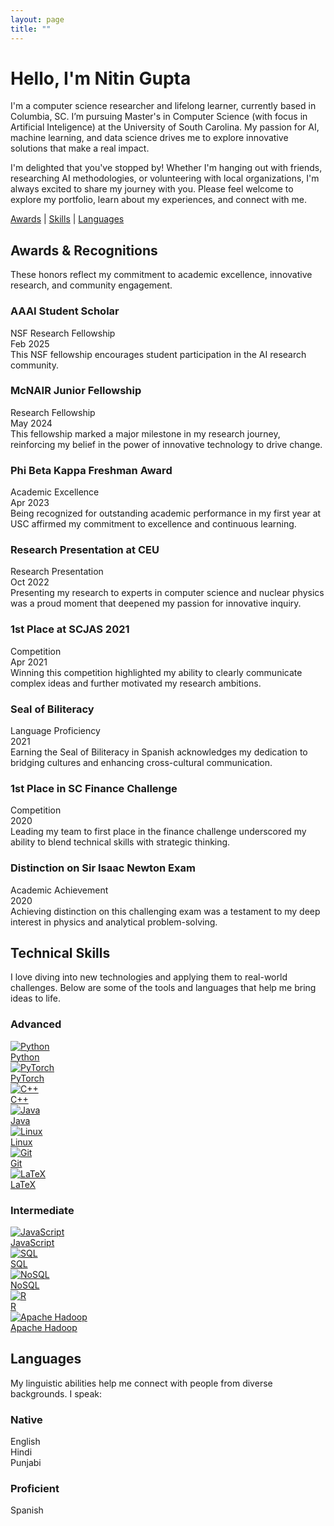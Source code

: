 ```yaml
---
layout: page
title: ""
---
```


<div class="intro-section">
  <h1>Hello, I'm Nitin Gupta</h1>
  <p>
    I'm a computer science researcher and lifelong learner, currently based in Columbia, SC. I’m pursuing Master's in Computer Science (with focus in Artificial Inteligence) at the University of South Carolina. My passion for AI, machine learning, and data science drives me to explore innovative solutions that make a real impact.
  </p>
  <p>
    I'm delighted that you've stopped by! Whether I'm hanging out with friends, researching AI methodologies, or volunteering with local organizations, I'm always excited to share my journey with you. Please feel welcome to explore my portfolio, learn about my experiences, and connect with me.
  </p>
</div>

[Awards](#awards) | [Skills](#skills) | [Languages](#languages)

<div class="awards-section" id="awards">
  <h2>Awards & Recognitions</h2>
  <p>
    These honors reflect my commitment to academic excellence, innovative research, and community engagement.
  </p>

  <div class="award-card">
    <div class="award-header">
      <div>
        <h3 class="award-title">AAAI Student Scholar</h3>
        <span class="award-category category-research">NSF Research Fellowship</span>
      </div>
      <div class="award-date-container">
        <i class="fas fa-award award-icon"></i>
        <div class="award-date">Feb 2025</div>
      </div>
    </div>
    <div class="award-description">
      This NSF fellowship encourages student participation in the AI research community.
    </div>
  </div>

  <div class="award-card">
    <div class="award-header">
      <div>
        <h3 class="award-title">McNAIR Junior Fellowship</h3>
        <span class="award-category category-research">Research Fellowship</span>
      </div>
      <div class="award-date-container">
        <i class="fas fa-award award-icon"></i>
        <div class="award-date">May 2024</div>
      </div>
    </div>
    <div class="award-description">
      This fellowship marked a major milestone in my research journey, reinforcing my belief in the power of innovative technology to drive change.
    </div>
  </div>

  <div class="award-card">
    <div class="award-header">
      <div>
        <h3 class="award-title">Phi Beta Kappa Freshman Award</h3>
        <span class="award-category category-academic">Academic Excellence</span>
      </div>
      <div class="award-date-container">
        <i class="fas fa-medal award-icon"></i>
        <div class="award-date">Apr 2023</div>
      </div>
    </div>
    <div class="award-description">
      Being recognized for outstanding academic performance in my first year at USC affirmed my commitment to excellence and continuous learning.
    </div>
  </div>

  <div class="award-card">
    <div class="award-header">
      <div>
        <h3 class="award-title">Research Presentation at CEU</h3>
        <span class="award-category category-research">Research Presentation</span>
      </div>
      <div class="award-date-container">
        <i class="fas fa-chalkboard-teacher award-icon"></i>
        <div class="award-date">Oct 2022</div>
      </div>
    </div>
    <div class="award-description">
      Presenting my research to experts in computer science and nuclear physics was a proud moment that deepened my passion for innovative inquiry.
    </div>
  </div>

  <div class="award-card">
    <div class="award-header">
      <div>
        <h3 class="award-title">1st Place at SCJAS 2021</h3>
        <span class="award-category category-competition">Competition</span>
      </div>
      <div class="award-date-container">
        <i class="fas fa-trophy award-icon"></i>
        <div class="award-date">Apr 2021</div>
      </div>
    </div>
    <div class="award-description">
      Winning this competition highlighted my ability to clearly communicate complex ideas and further motivated my research ambitions.
    </div>
  </div>

  <div class="award-card">
    <div class="award-header">
      <div>
        <h3 class="award-title">Seal of Biliteracy</h3>
        <span class="award-category category-academic">Language Proficiency</span>
      </div>
      <div class="award-date-container">
        <i class="fas fa-language award-icon"></i>
        <div class="award-date">2021</div>
      </div>
    </div>
    <div class="award-description">
      Earning the Seal of Biliteracy in Spanish acknowledges my dedication to bridging cultures and enhancing cross-cultural communication.
    </div>
  </div>

  <div class="award-card">
    <div class="award-header">
      <div>
        <h3 class="award-title">1st Place in SC Finance Challenge</h3>
        <span class="award-category category-competition">Competition</span>
      </div>
      <div class="award-date-container">
        <i class="fas fa-trophy award-icon"></i>
        <div class="award-date">2020</div>
      </div>
    </div>
    <div class="award-description">
      Leading my team to first place in the finance challenge underscored my ability to blend technical skills with strategic thinking.
    </div>
  </div>

  <div class="award-card">
    <div class="award-header">
      <div>
        <h3 class="award-title">Distinction on Sir Isaac Newton Exam</h3>
        <span class="award-category category-academic">Academic Achievement</span>
      </div>
      <div class="award-date-container">
        <i class="fas fa-trophy award-icon"></i>
        <div class="award-date">2020</div>
      </div>
    </div>
    <div class="award-description">
      Achieving distinction on this challenging exam was a testament to my deep interest in physics and analytical problem-solving.
    </div>
  </div>
</div>

<div class="skills-section" id="skills">
  <h2>Technical Skills</h2>
  <p>
    I love diving into new technologies and applying them to real-world challenges. Below are some of the tools and languages that help me bring ideas to life.
  </p>
  <div class="proficiency-level">
    <h3 class="proficiency-title">Advanced</h3>
    <div class="skills-grid">
      <!-- Python -->
      <div class="skill-item">
        <a href="https://www.python.org/" target="_blank" rel="noreferrer">
          <img src="https://raw.githubusercontent.com/danielcranney/readme-generator/main/public/icons/skills/python-colored.svg" class="skill-icon" alt="Python"/>
          <div class="skill-name">Python</div>
        </a>
      </div>
      <!-- PyTorch -->
      <div class="skill-item">
        <a href="https://pytorch.org/" target="_blank" rel="noreferrer">
          <img src="https://raw.githubusercontent.com/danielcranney/readme-generator/main/public/icons/skills/pytorch-colored.svg" class="skill-icon" alt="PyTorch"/>
          <div class="skill-name">PyTorch</div>
        </a>
      </div>
      <!-- C++ -->
      <div class="skill-item">
        <a href="https://docs.microsoft.com/en-us/cpp/?view=msvc-170" target="_blank" rel="noreferrer">
          <img src="https://raw.githubusercontent.com/danielcranney/readme-generator/main/public/icons/skills/cplusplus-colored.svg" class="skill-icon" alt="C++"/>
          <div class="skill-name">C++</div>
        </a>
      </div>
      <!-- Java -->
      <div class="skill-item">
        <a href="https://www.oracle.com/java/" target="_blank" rel="noreferrer">
          <img src="https://raw.githubusercontent.com/danielcranney/readme-generator/main/public/icons/skills/java-colored.svg" class="skill-icon" alt="Java"/>
          <div class="skill-name">Java</div>
        </a>
      </div>
      <!-- Linux -->
      <div class="skill-item">
        <a href="https://www.linux.org" target="_blank" rel="noreferrer">
          <img src="https://raw.githubusercontent.com/danielcranney/readme-generator/main/public/icons/skills/linux-colored.svg" class="skill-icon" alt="Linux"/>
          <div class="skill-name">Linux</div>
        </a>
      </div>
      <!-- Git -->
      <div class="skill-item">
        <a href="https://git-scm.com/" target="_blank" rel="noreferrer">
          <img src="https://raw.githubusercontent.com/danielcranney/readme-generator/main/public/icons/skills/git-colored.svg" class="skill-icon" alt="Git"/>
          <div class="skill-name">Git</div>
        </a>
      </div>
      <!-- LaTeX -->
      <div class="skill-item">
        <a href="https://www.latex-project.org/" target="_blank" rel="noreferrer">
          <img src="https://user-images.githubusercontent.com/5700795/49007377-3bac3d00-f163-11e8-8172-cdad5fde4c8c.png" class="skill-icon" alt="LaTeX"/>
          <div class="skill-name">LaTeX</div>
        </a>
      </div>
    </div>
  </div>

  <div class="proficiency-level">
    <h3 class="proficiency-title">Intermediate</h3>
    <div class="skills-grid">
      <!-- JavaScript -->
      <div class="skill-item">
        <a href="https://developer.mozilla.org/en-US/docs/Web/JavaScript" target="_blank" rel="noreferrer">
          <img src="https://upload.wikimedia.org/wikipedia/commons/thumb/9/99/Unofficial_JavaScript_logo_2.svg/512px-Unofficial_JavaScript_logo_2.svg.png?20141107110902" class="skill-icon" alt="JavaScript"/>
          <div class="skill-name">JavaScript</div>
        </a>
      </div>
      <!-- SQL -->
      <div class="skill-item">
        <a href="https://www.mysql.com/" target="_blank" rel="noreferrer">
          <img src="https://raw.githubusercontent.com/danielcranney/readme-generator/main/public/icons/skills/mysql-colored.svg" class="skill-icon" alt="SQL"/>
          <div class="skill-name">SQL</div>
        </a>
      </div>
      <!-- NoSQL -->
      <div class="skill-item">
        <a href="https://www.mongodb.com/nosql-explained" target="_blank" rel="noreferrer">
          <img src="https://static.thenounproject.com/png/4562629-200.png" class="skill-icon" alt="NoSQL"/>
          <div class="skill-name">NoSQL</div>
        </a>
      </div>
      <!-- R -->
      <div class="skill-item">
        <a href="https://www.r-project.org/" target="_blank" rel="noreferrer">
          <img src="https://user-images.githubusercontent.com/33158051/103333492-1d992100-4a3c-11eb-8cd4-e83cb2c44895.png" class="skill-icon" alt="R"/>
          <div class="skill-name">R</div>
        </a>
      </div>
      <!-- Apache Hadoop -->
      <div class="skill-item">
        <a href="https://hadoop.apache.org/" target="_blank" rel="noreferrer">
          <img src="https://icon.icepanel.io/Technology/svg/Apache-Hadoop.svg" class="skill-icon" alt="Apache Hadoop"/>
          <div class="skill-name">Apache Hadoop</div>
        </a>
      </div>
    </div>
  </div>
</div>

<h2 id="languages">Languages</h2>
<p>
    My linguistic abilities help me connect with people from diverse backgrounds. I speak:
  </p>
<div class="skill-category">
  <div class="proficiency-level">
    <h3 class="proficiency-title">Native</h3>
    <div class="languages-grid">
      <div class="language-item">
        <div class="language-name">English</div>
        <div class="proficiency-indicator">
          <span class="proficiency-dot active"></span>
          <span class="proficiency-dot active"></span>
          <span class="proficiency-dot active"></span>
          <span class="proficiency-dot active"></span>
          <span class="proficiency-dot active"></span>
        </div>
      </div>
      <div class="language-item">
        <div class="language-name">Hindi</div>
        <div class="proficiency-indicator">
          <span class="proficiency-dot active"></span>
          <span class="proficiency-dot active"></span>
          <span class="proficiency-dot active"></span>
          <span class="proficiency-dot active"></span>
          <span class="proficiency-dot active"></span>
        </div>
      </div>
      <div class="language-item">
        <div class="language-name">Punjabi</div>
        <div class="proficiency-indicator">
          <span class="proficiency-dot active"></span>
          <span class="proficiency-dot active"></span>
          <span class="proficiency-dot active"></span>
          <span class="proficiency-dot active"></span>
          <span class="proficiency-dot active"></span>
        </div>
      </div>
    </div>
  </div>

  <div class="proficiency-level">
    <h3 class="proficiency-title">Proficient</h3>
    <div class="languages-grid">
      <div class="language-item">
        <div class="language-name">Spanish</div>
        <div class="proficiency-indicator">
          <span class="proficiency-dot active"></span>
          <span class="proficiency-dot active"></span>
          <span class="proficiency-dot active"></span>
          <span class="proficiency-dot active"></span>
          <span class="proficiency-dot"></span>
        </div>
      </div>
    </div>
  </div>
</div>
